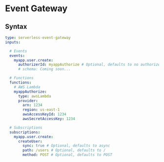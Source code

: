 # Event Gateway

## Syntax

```yaml
type: serverless-event-gateway
inputs:

  # Events
  events:
    myapp.user.create:
      authorizerId: myappAuthorize # Optional, defaults to no authorizer
      # schema: Coming soon...

  # Functions
  functions:
    # AWS Lambda
    myappAuthorize:
      type: awsLambda
      provider:
        arn: 1234
        region: us-east-1
        awsAccessKeyId: 1234
        awsSecretAccessKey: 1234

  # Subscriptions
  subscriptions:
    myapp.user.create:
      createUser:
        sync: true # Optional, defaults to async
        path: /users # Optional, defaults to /
        method: POST # Optional, defaults to POST
```








<!-- Old Syntax Approach  -->
<!-- # Events
events:
  - type: myapp.user.created
    authorizerId: myappAuthorize # Optional

# Functions
functions:
  # AWS Lambda
  - type: awsLambda
    name: myappAuthorize
    provider:
      arn: 1234
      region: us-east-1
      awsAccessKeyId: 1234
      awsSecretAccessKey: 1234

# Subscriptions
subscriptions:
  - type: sync # Defaults to async
    path: / # Defaults to /
    method: POST # Defaults to POST
    event: myapp.user.created
    function: myappAuthorize -->
